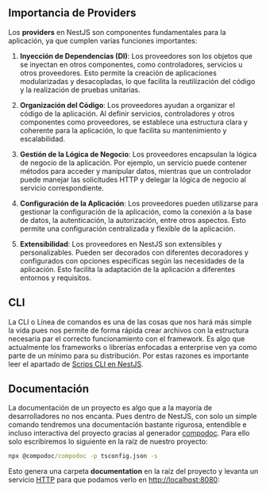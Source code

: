## Importancia de Providers

Los **providers** en NestJS son componentes fundamentales para la aplicación, ya que cumplen varias funciones importantes:

1. **Inyección de Dependencias (DI)**: Los proveedores son los objetos que se inyectan en otros componentes, como controladores, servicios u otros proveedores. Esto permite la creación de aplicaciones modularizadas y desacopladas, lo que facilita la reutilización del código y la realización de pruebas unitarias.

2. **Organización del Código**: Los proveedores ayudan a organizar el código de la aplicación. Al definir servicios, controladores y otros componentes como proveedores, se establece una estructura clara y coherente para la aplicación, lo que facilita su mantenimiento y escalabilidad.

3. **Gestión de la Lógica de Negocio**: Los proveedores encapsulan la lógica de negocio de la aplicación. Por ejemplo, un servicio puede contener métodos para acceder y manipular datos, mientras que un controlador puede manejar las solicitudes HTTP y delegar la lógica de negocio al servicio correspondiente.

4. **Configuración de la Aplicación**: Los proveedores pueden utilizarse para gestionar la configuración de la aplicación, como la conexión a la base de datos, la autenticación, la autorización, entre otros aspectos. Esto permite una configuración centralizada y flexible de la aplicación.

5. **Extensibilidad**: Los proveedores en NestJS son extensibles y personalizables. Pueden ser decorados con diferentes decoradores y configurados con opciones específicas según las necesidades de la aplicación. Esto facilita la adaptación de la aplicación a diferentes entornos y requisitos.

## CLI

La CLI o Línea de comandos es una de las cosas que nos hará más simple la vida pues nos permite de forma rápida crear archivos con la estructura necesaria par el correcto funcionamiento con el framework. Es algo que actualmente los frameworks o librerías enfocadas a enterprise ven ya como parte de un mínimo para su distribución. Por estas razones es importante leer el apartado de [Scrips CLI en NestJS](https://docs.nestjs.com/cli/scripts).

## Documentación

La documentación de un proyecto es algo que a la mayoría de desarrolladores no nos encanta. Pues dentro de NestJS, con solo un simple comando tendremos una documentación bastante rigurosa, entendible e incluso interactiva del proyecto gracias al generador [compodoc](https://compodoc.app/). Para ello solo escribiremos lo siguiente en la raíz de nuestro proyecto:

``` cmd
npx @compodoc/compodoc -p tsconfig.json -s
```

Esto genera una carpeta **documentation** en la raíz del proyecto y levanta un servicio [HTTP](https://es.wikipedia.org/wiki/Protocolo_de_transferencia_de_hipertexto) para que podamos verlo en [http://localhost:8080](http://localhost:8080/):
